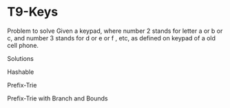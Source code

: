 # T9-Keys

Problem to solve
Given a keypad, where number 2 stands for letter a or b or c, and number 3 stands for d or e or f , etc, as defined on keypad of a old cell phone. 

Solutions

Hashable

Prefix-Trie

Prefix-Trie with Branch and Bounds
